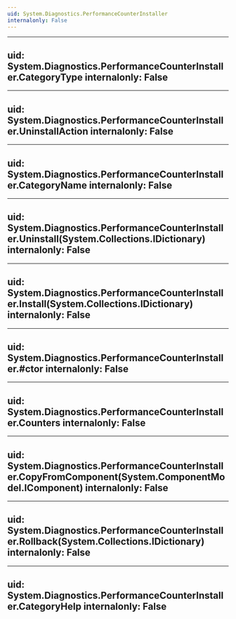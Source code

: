 ```yaml
---
uid: System.Diagnostics.PerformanceCounterInstaller
internalonly: False
---
```


---
uid: System.Diagnostics.PerformanceCounterInstaller.CategoryType
internalonly: False
---

---
uid: System.Diagnostics.PerformanceCounterInstaller.UninstallAction
internalonly: False
---

---
uid: System.Diagnostics.PerformanceCounterInstaller.CategoryName
internalonly: False
---

---
uid: System.Diagnostics.PerformanceCounterInstaller.Uninstall(System.Collections.IDictionary)
internalonly: False
---

---
uid: System.Diagnostics.PerformanceCounterInstaller.Install(System.Collections.IDictionary)
internalonly: False
---

---
uid: System.Diagnostics.PerformanceCounterInstaller.#ctor
internalonly: False
---

---
uid: System.Diagnostics.PerformanceCounterInstaller.Counters
internalonly: False
---

---
uid: System.Diagnostics.PerformanceCounterInstaller.CopyFromComponent(System.ComponentModel.IComponent)
internalonly: False
---

---
uid: System.Diagnostics.PerformanceCounterInstaller.Rollback(System.Collections.IDictionary)
internalonly: False
---

---
uid: System.Diagnostics.PerformanceCounterInstaller.CategoryHelp
internalonly: False
---
